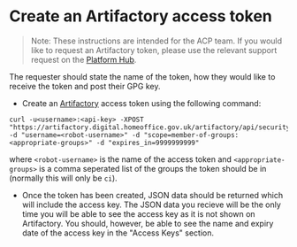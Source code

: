 # Create an Artifactory access token

> Note: These instructions are intended for the ACP team. If you would like to request an Artifactory token, please use the relevant support request on the [Platform Hub][artifactory support request].

The requester should state the name of the token, how they would like to receive the token and post their GPG key.

* Create an [Artifactory][artifactory link] access token using the following command:
```
curl -u<username>:<api-key> -XPOST "https://artifactory.digital.homeoffice.gov.uk/artifactory/api/security/token" -d "username=<robot-username>" -d "scope=member-of-groups:<appropriate-groups>" -d "expires_in=9999999999"
```

where `<robot-username>` is the name of the access token and `<appropriate-groups>` is a comma seperated list of the groups the token should be in (normally this will only be `ci`).

* Once the token has been created, JSON data should be returned which will include the access key. The JSON data you recieve will be the only time you will be able to see the access key as it is not shown on Artifactory. You should, however, be able to see the name and expiry date of the access key in the "Access Keys" section.

[artifactory support request]: https://hub.acp.homeoffice.gov.uk/help/support/requests/new/artifactory-bot
[artifactory link]: https://artifactory.digital.homeoffice.gov.uk/
